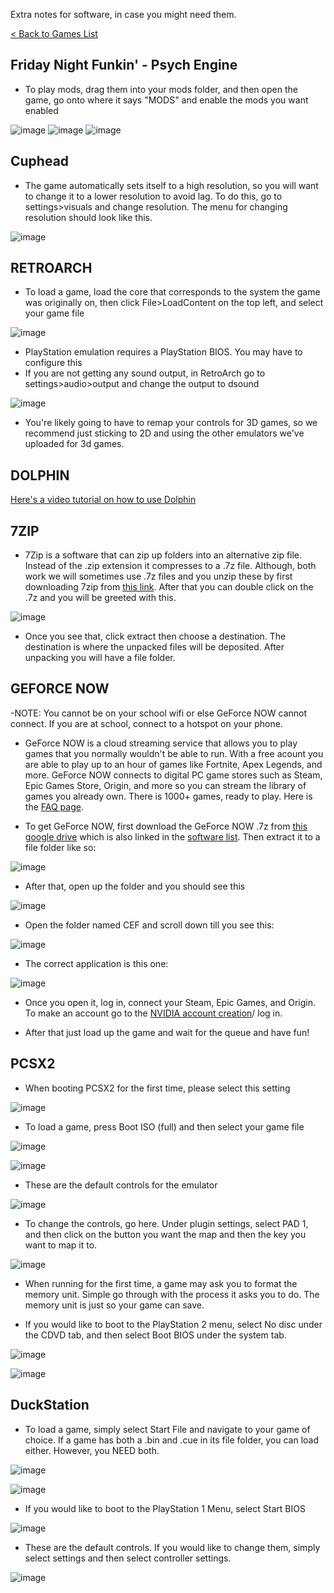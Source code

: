 Extra notes for software, in case you might need them.

[< Back to Games List](https://github.com/Project-Bradnails/Bradnails/blob/main/Software/software_list.md)

## Friday Night Funkin' - Psych Engine
- To play mods, drag them into your mods folder, and then open the game, go onto where it says "MODS" and enable the mods you want enabled

![image](https://user-images.githubusercontent.com/96362136/147957647-ba300149-fbe1-47df-bc06-4bb1a5944136.png)
![image](https://user-images.githubusercontent.com/96362136/147957677-1f24641c-6c86-4d24-8c39-5478801d20b0.png)
![image](https://user-images.githubusercontent.com/96362136/147957833-c6456716-1e91-47a2-85a6-5e71e9f901a8.png)




## Cuphead
- The game automatically sets itself to a high resolution, so you will want to change it to a lower resolution to avoid lag. To do this, go to settings>visuals and change resolution. The menu for changing resolution should look like this.

![image](https://user-images.githubusercontent.com/96362136/147957614-dca06c72-d1dc-423e-806d-38f433492e79.png)


## RETROARCH
- To load a game, load the core that corresponds to the system the game was originally on, then click File>LoadContent on the top left, and select your game file

![image](https://user-images.githubusercontent.com/96362136/147957939-a416db90-c7c2-4cfa-acbf-b56b954dc8ee.png)

- PlayStation emulation requires a PlayStation BIOS. You may have to configure this
- If you are not getting any sound output, in RetroArch go to settings>audio>output and change the output to dsound

![image](https://user-images.githubusercontent.com/96362136/147958172-ec535c9f-36cc-452f-9929-f76e1c9f49db.png)


- You're likely going to have to remap your controls for 3D games, so we recommend just sticking to 2D and using the other emulators we've uploaded for 3d games.

## DOLPHIN
[Here's a video tutorial on how to use Dolphin](https://www.youtube.com/watch?v=uj2DyAD8_pg)

## 7ZIP
- 7Zip is a software that can zip up folders into an alternative zip file. Instead of the .zip extension it compresses to a .7z file. Although, both work we will sometimes use .7z files and you unzip these by first downloading 7zip from [this link](https://drive.google.com/file/d/1by7I72v0vP8VvdlOQaE5SnwC3zSoam6z/view?usp=sharing). After that you can double click on the .7z and you will be greeted with this. 

![image](https://user-images.githubusercontent.com/96384765/146795867-1458bf41-95d1-4338-8c91-3e70ca6b2eb7.png)

- Once you see that, click extract then choose a destination. The destination is where the unpacked files will be deposited. After unpacking you will have a file folder.

## GEFORCE NOW
-NOTE: You cannot be on your school wifi or else GeForce NOW cannot connect. If you are at school, connect to a hotspot on your phone.
- GeForce NOW is a cloud streaming service that allows you to play games that you normally wouldn't be able to run. With a free acount you are able to play up to an hour of games like Fortnite, Apex Legends, and more. GeForce NOW connects to digital PC game stores such as Steam, Epic Games Store, Origin, and more so you can stream the library of games you already own. There is 1000+ games, ready to play. Here is the [FAQ page](https://www.nvidia.com/en-us/geforce-now/faq/).

- To get GeForce NOW, first download the GeForce NOW .7z from [this google drive](https://drive.google.com/file/d/1kbVMtYiMOtKc4L_Qd-5dsO54WfhY_hEU/view?usp=sharing) which is also linked in the [software list](https://github.com/Project-Bradnails/Bradnails1/blob/main/Software/softwarelist.md). Then extract it to a file folder like so:    

![image](https://user-images.githubusercontent.com/96384765/146836567-8b215a99-ff1a-477e-bc73-86298759c11d.png)

- After that, open up the folder and you should see this

![image](https://user-images.githubusercontent.com/96384765/146838008-4fbba1e4-04e9-4d82-9ac4-540c225abd41.png)

- Open the folder named CEF and scroll down till you see this:  

![image](https://user-images.githubusercontent.com/96384765/146838713-da5475bc-baf4-45b6-ad01-1b361bf9c0c9.png)

- The correct application is this one:    

![image](https://user-images.githubusercontent.com/96384765/146839350-46292d96-d5ea-411d-9ceb-84630c62d56a.png)


- Once you open it, log in, connect your Steam, Epic Games, and Origin. To make an account go to the [NVIDIA account creation](https://login.nvgs.nvidia.com/v1/login/identifier?key=eyJhbGciOiJIUzI1NiJ9.eyJzZSI6Im9qN0ciLCJ0b2tlbklkIjoiMzE4NTM2MDUwNDczNDM3MTY3Iiwib3QiOiIzMTg1MzYwNTA1ODg3NzkxMDMiLCJpYXQiOjE2NDAwMzg1MDAsImp0aSI6IjhlZTNlODRkLTMzNzEtNGJiYi1hNjYzLTAzZDY0M2YyZTE4OSJ9.hQtKecJqwcUQKHYVWQDFKuvoG007O1dxk-T-TzGOolo&client_id=310670192232366513&prompt=default&context=initial&theme=Noir&preferred_nvidia=true&locale=en-US)/ log in.


- After that just load up the game and wait for the queue and have fun!

## PCSX2
- When booting PCSX2 for the first time, please select this setting

![image](https://user-images.githubusercontent.com/96362136/151085022-b7a98b68-8115-4de9-90b7-d2f3bb50453e.png)

- To load a game, press Boot ISO (full) and then select your game file

![image](https://user-images.githubusercontent.com/96362136/151085147-5f01c4de-b3ab-4910-8661-d92a7ecdab11.png)

![image](https://user-images.githubusercontent.com/96362136/151085212-3a650889-4a10-477d-8267-2624507a6b29.png)

- These are the default controls for the emulator

![image](https://user-images.githubusercontent.com/96362136/151085280-661b67d6-3656-41d5-b138-225c064d1bd5.png)

- To change the controls, go here. Under plugin settings, select PAD 1, and then click on the button you want the map and then the key you want to map it to.

![image](https://user-images.githubusercontent.com/96362136/151085334-ec8a2fd2-9a30-437d-b4e3-06514833f47f.png)

- When running for the first time, a game may ask you to format the memory unit. Simple go through with the process it asks you to do. The memory unit is just so your game can save.

- If you would like to boot to the PlayStation 2 menu, select No disc under the CDVD tab, and then select Boot BIOS under the system tab.

![image](https://user-images.githubusercontent.com/96362136/151088510-f2124576-0405-4b4b-8904-9a6024b70acb.png)

![image](https://user-images.githubusercontent.com/96362136/151088536-c023d9f3-6f60-4148-9fb2-ebaddd98bc24.png)


## DuckStation
- To load a game, simply select Start File and navigate to your game of choice. If a game has both a .bin and .cue in its file folder, you can load either. However, you NEED both.

![image](https://user-images.githubusercontent.com/96362136/151087221-65a485d9-be42-4499-9573-0b6a70fe35ee.png)

![image](https://user-images.githubusercontent.com/96362136/151088128-58e81eda-7de2-49a7-a826-ff7472600659.png)

- If you would like to boot to the PlayStation 1 Menu, select Start BIOS 

![image](https://user-images.githubusercontent.com/96362136/151088209-2f5b8e1c-b5dd-4cd8-86ab-e721a129988a.png)

- These are the default controls. If you would like to change them, simply select settings and then select controller settings. 

![image](https://user-images.githubusercontent.com/96362136/151088320-664bb443-1709-4134-9c3b-fbd60e642b86.png)



